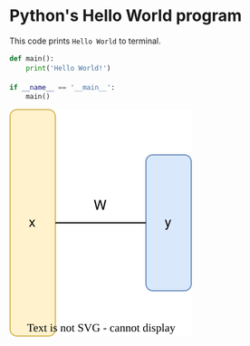 # Python's Hello World program

This code prints `Hello World` to terminal.

```python
def main():
    print('Hello World!')

if __name__ == '__main__':
    main()
```

![Perceptron](./images/Untitled%20Diagram.drawio.svg "Perceptron")